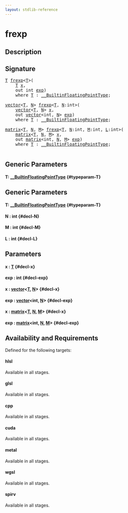 ```yaml
---
layout: stdlib-reference
---
```


# frexp

## Description





## Signature 

<pre>
<a href="/stdlib-reference/global-decls/frexp#typeparam-T" class="code_type">T</a> <a href="/stdlib-reference/global-decls/frexp">frexp</a>&lt;<a href="/stdlib-reference/global-decls/frexp#typeparam-T" class="code_type">T</a>&gt;(
    <a href="/stdlib-reference/global-decls/frexp#typeparam-T" class="code_type">T</a> <a href="/stdlib-reference/global-decls/frexp#decl-x" class="code_param">x</a>,
    <span class="code_keyword">out</span> <span class="code_keyword">int</span> <a href="/stdlib-reference/global-decls/frexp#decl-exp" class="code_param">exp</a>)
    <span class='code_keyword'>where</span> <a href="/stdlib-reference/global-decls/frexp#typeparam-T" class="code_type">T</a> : <a href="/stdlib-reference/interfaces/BuiltinFloatingPointType/index">__BuiltinFloatingPointType</a>;

<a href="/stdlib-reference/types/vector/index">vector</a>&lt;<a href="/stdlib-reference/global-decls/frexp#typeparam-T" class="code_type">T</a>, <a href="/stdlib-reference/global-decls/frexp#decl-N" class="code_var">N</a>&gt; <a href="/stdlib-reference/global-decls/frexp">frexp</a>&lt;<a href="/stdlib-reference/global-decls/frexp#typeparam-T" class="code_type">T</a>, <a href="/stdlib-reference/global-decls/frexp#decl-N" class="code_var">N</a>:<span class="code_keyword">int</span>&gt;(
    <a href="/stdlib-reference/types/vector/index">vector</a>&lt;<a href="/stdlib-reference/global-decls/frexp#typeparam-T" class="code_type">T</a>, <a href="/stdlib-reference/global-decls/frexp#decl-N" class="code_var">N</a>&gt; <a href="/stdlib-reference/global-decls/frexp#decl-x" class="code_param">x</a>,
    <span class="code_keyword">out</span> <a href="/stdlib-reference/types/vector/index">vector</a>&lt;<span class="code_keyword">int</span>, <a href="/stdlib-reference/global-decls/frexp#decl-N" class="code_var">N</a>&gt; <a href="/stdlib-reference/global-decls/frexp#decl-exp" class="code_param">exp</a>)
    <span class='code_keyword'>where</span> <a href="/stdlib-reference/global-decls/frexp#typeparam-T" class="code_type">T</a> : <a href="/stdlib-reference/interfaces/BuiltinFloatingPointType/index">__BuiltinFloatingPointType</a>;

<a href="/stdlib-reference/types/matrix/index">matrix</a>&lt;<a href="/stdlib-reference/global-decls/frexp#typeparam-T" class="code_type">T</a>, <a href="/stdlib-reference/global-decls/frexp#decl-N" class="code_var">N</a>, <a href="/stdlib-reference/global-decls/frexp#decl-M" class="code_var">M</a>&gt; <a href="/stdlib-reference/global-decls/frexp">frexp</a>&lt;<a href="/stdlib-reference/global-decls/frexp#typeparam-T" class="code_type">T</a>, <a href="/stdlib-reference/global-decls/frexp#decl-N" class="code_var">N</a>:<span class="code_keyword">int</span>, <a href="/stdlib-reference/global-decls/frexp#decl-M" class="code_var">M</a>:<span class="code_keyword">int</span>, <a href="/stdlib-reference/global-decls/frexp#decl-L" class="code_var">L</a>:<span class="code_keyword">int</span>&gt;(
    <a href="/stdlib-reference/types/matrix/index">matrix</a>&lt;<a href="/stdlib-reference/global-decls/frexp#typeparam-T" class="code_type">T</a>, <a href="/stdlib-reference/global-decls/frexp#decl-N" class="code_var">N</a>, <a href="/stdlib-reference/global-decls/frexp#decl-M" class="code_var">M</a>&gt; <a href="/stdlib-reference/global-decls/frexp#decl-x" class="code_param">x</a>,
    <span class="code_keyword">out</span> <a href="/stdlib-reference/types/matrix/index">matrix</a>&lt;<span class="code_keyword">int</span>, <a href="/stdlib-reference/global-decls/frexp#decl-N" class="code_var">N</a>, <a href="/stdlib-reference/global-decls/frexp#decl-M" class="code_var">M</a>&gt; <a href="/stdlib-reference/global-decls/frexp#decl-exp" class="code_param">exp</a>)
    <span class='code_keyword'>where</span> <a href="/stdlib-reference/global-decls/frexp#typeparam-T" class="code_type">T</a> : <a href="/stdlib-reference/interfaces/BuiltinFloatingPointType/index">__BuiltinFloatingPointType</a>;

</pre>

## Generic Parameters

#### T: [\_\_BuiltinFloatingPointType](/stdlib-reference/interfaces/BuiltinFloatingPointType/index) {#typeparam-T}

## Generic Parameters

#### T: [\_\_BuiltinFloatingPointType](/stdlib-reference/interfaces/BuiltinFloatingPointType/index) {#typeparam-T}
#### N  : int {#decl-N}
#### M  : int {#decl-M}
#### L  : int {#decl-L}

## Parameters

#### x  : [T](/stdlib-reference/global-decls/frexp#typeparam-T) {#decl-x}
#### exp  : int {#decl-exp}
#### x  : [vector](/stdlib-reference/types/vector/index)\<[T](/stdlib-reference/types/vector/index#typeparam-T), [N](/stdlib-reference/types/vector/index#decl-N)\> {#decl-x}
#### exp  : [vector](/stdlib-reference/types/vector/index)\<int, [N](/stdlib-reference/types/vector/index#decl-N)\> {#decl-exp}
#### x  : [matrix](/stdlib-reference/types/matrix/index)\<[T](/stdlib-reference/types/matrix/T), [N](/stdlib-reference/types/matrix/index#decl-N), [M](/stdlib-reference/types/matrix/index#decl-M)\> {#decl-x}
#### exp  : [matrix](/stdlib-reference/types/matrix/index)\<int, [N](/stdlib-reference/types/matrix/index#decl-N), [M](/stdlib-reference/types/matrix/index#decl-M)\> {#decl-exp}

## Availability and Requirements

Defined for the following targets:

#### hlsl
Available in all stages.

#### glsl
Available in all stages.

#### cpp
Available in all stages.

#### cuda
Available in all stages.

#### metal
Available in all stages.

#### wgsl
Available in all stages.

#### spirv
Available in all stages.



